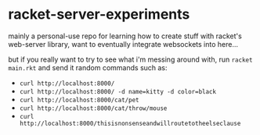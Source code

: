 # racket-server-experiments

mainly a personal-use repo for learning how to create stuff with racket's web-server library, want to eventually integrate websockets into here...


but if you really want to try to see what i'm messing around with, run `racket main.rkt` and send it random commands such as:
- `curl http://localhost:8000/`
- `curl http://localhost:8000/ -d name=kitty -d color=black`
- `curl http://localhost:8000/cat/pet`
- `curl http://localhost:8000/cat/throw/mouse`
- `curl http://localhost:8000/thisisnonsenseandwillroutetotheelseclause`
